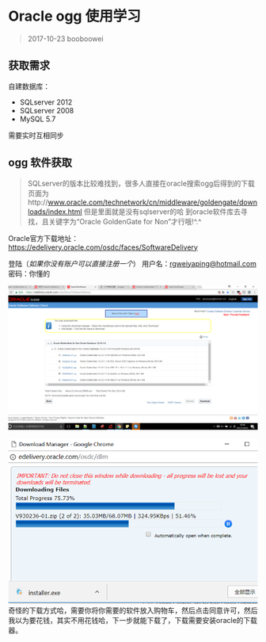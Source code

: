 # Oracle ogg 使用学习

> 2017-10-23 booboowei

## 获取需求

自建数据库：

- SQLserver 2012
- SQLserver 2008
- MySQL 5.7

需要实时互相同步

## ogg 软件获取

> SQLserver的版本比较难找到，很多人直接在oracle搜索ogg后得到的下载页面为http://www.oracle.com/technetwork/cn/middleware/goldengate/downloads/index.html
> 但是里面就是没有sqlserver的哈
> 到oracle软件库去寻找，且关键字为“Oracle GoldenGate for Non”才行哦!^.^

Oracle官方下载地址：https://edelivery.oracle.com/osdc/faces/SoftwareDelivery

登陆（_如果你没有账户可以直接注册一个_）
用户名：rgweiyaping@hotmail.com
密码：你懂的

![](pic/17.png)

![](pic/18.png)
奇怪的下载方式哈，需要你将你需要的软件放入购物车，然后点击同意许可，然后我以为要花钱，其实不用花钱哈，下一步就能下载了，下载需要安装oracle的下载器。

